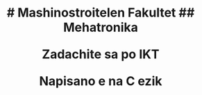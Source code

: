 <h1 align="center">
# Mashinostroitelen Fakultet
## Mehatronika

Zadachite sa po IKT 

Napisano e na C ezik


</h1>

